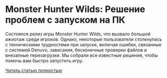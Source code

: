 # Monster Hunter Wilds: Решение проблем с запуском на ПК



Состоялся релиз игры Monster Hunter Wilds, что вызвало большой ажиотаж среди игроков. Однако, некоторые пользователи столкнулись с техническими трудностями при запуске, включая ошибки, связанные с системой Denuvo, зависания, бесконечные проверки файлов и внезапные перезагрузки. Мы собрали все известные решения, чтобы помочь вам быстро запустить игру.

[Читать статью полностью](https://xyberbara.com/gaming/monster-hunter-wilds-errors/)
